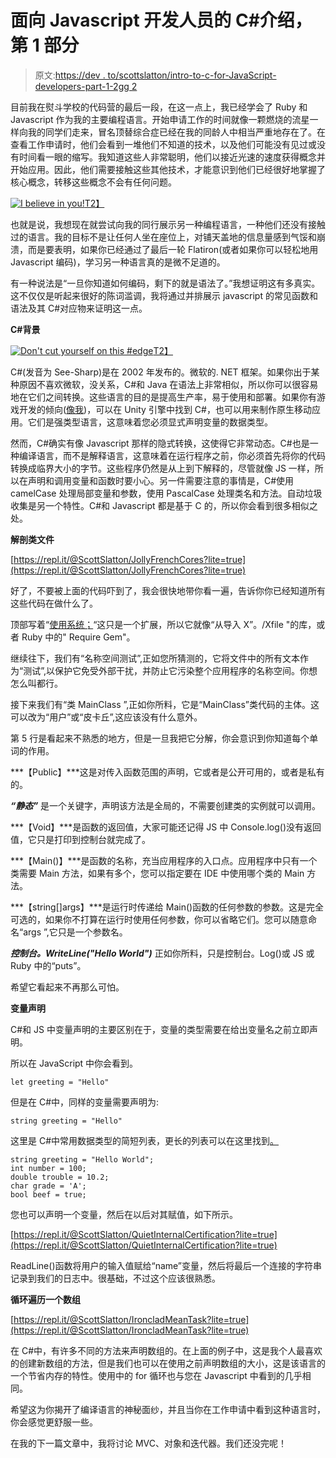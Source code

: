 # 面向 Javascript 开发人员的 C#介绍，第 1 部分

> 原文:[https://dev . to/scottslatton/intro-to-c-for-JavaScript-developers-part-1-2gg 2](https://dev.to/scottslatton/intro-to-c-for-javascript-developers-part-1-2gg2)

目前我在熨斗学校的代码营的最后一段，在这一点上，我已经学会了 Ruby 和 Javascript 作为我的主要编程语言。开始申请工作的时间就像一颗燃烧的流星一样向我的同学们走来，冒名顶替综合症已经在我的同龄人中相当严重地存在了。在查看工作申请时，他们会看到一堆他们不知道的技术，以及他们可能没有见过或没有时间看一眼的缩写。我知道这些人非常聪明，他们以接近光速的速度获得概念并开始应用。因此，他们需要接触这些其他技术，才能意识到他们已经很好地掌握了核心概念，转移这些概念不会有任何问题。

[![I believe in you!](../Images/fa844cbc2820d06d34cbc275779dc234.png)T2】](https://res.cloudinary.com/practicaldev/image/fetch/s--kcqHdgoL--/c_limit%2Cf_auto%2Cfl_progressive%2Cq_auto%2Cw_880/https://memegenerator.net/img/instances/28323103/believe.jpg)

也就是说，我想现在就尝试向我的同行展示另一种编程语言，一种他们还没有接触过的语言。我的目标不是让任何人坐在座位上，对铺天盖地的信息量感到气馁和崩溃，而是要表明，如果你已经通过了最后一轮 Flatiron(或者如果你可以轻松地用 Javascript 编码)，学习另一种语言真的是微不足道的。

有一种说法是“一旦你知道如何编码，剩下的就是语法了。”我想证明这有多真实。这不仅仅是听起来很好的陈词滥调，我将通过并排展示 javascript 的常见函数和语法及其 C#对应物来证明这一点。

**C#背景**

[![Don't cut yourself on this #edge](../Images/66a0e8b93030c73b0ea0e76e856e2152.png)T2】](https://i.giphy.com/media/Zvgb12U8GNjvq/giphy.gif)

C#(发音为 See-Sharp)是在 2002 年发布的。微软的. NET 框架。如果你出于某种原因不喜欢微软，没关系，C#和 Java 在语法上非常相似，所以你可以很容易地在它们之间转换。这些语言的目的是提高生产率，易于使用和部署。如果你有游戏开发的倾向([像我](https://dev.to/scottslatton/game-development-pipeline-and-technologies-h0b))，可以在 Unity 引擎中找到 C#，也可以用来制作原生移动应用。它们是强类型语言，这意味着您必须显式声明变量的数据类型。

然而，C#确实有像 Javascript 那样的隐式转换，这使得它非常动态。C#也是一种编译语言，而不是解释语言，这意味着在运行程序之前，你必须首先将你的代码转换成临界大小的字节。这些程序仍然是从上到下解释的，尽管就像 JS 一样，所以在声明和调用变量和函数时要小心。另一件需要注意的事情是，C#使用 camelCase 处理局部变量和参数，使用 PascalCase 处理类名和方法。自动垃圾收集是另一个特性。C#和 Javascript 都是基于 C 的，所以你会看到很多相似之处。

**解剖类文件**

[https://repl.it/@ScottSlatton/JollyFrenchCores?lite=true](https://repl.it/@ScottSlatton/JollyFrenchCores?lite=true)

好了，不要被上面的代码吓到了，我会很快地带你看一遍，告诉你你已经知道所有这些代码在做什么了。

顶部写着“[使用系统；](https://docs.microsoft.com/en-us/dotnet/csharp/language-reference/keywords/using-directive)“这只是一个扩展，所以它就像“从导入 X”。/Xfile "的库，或者 Ruby 中的" Require Gem"。

继续往下，我们有“名称空间测试”,正如您所猜测的，它将文件中的所有文本作为“测试”,以保护它免受外部干扰，并防止它污染整个应用程序的名称空间。你想怎么叫都行。

接下来我们有“类 MainClass ”,正如你所料，它是“MainClass”类代码的主体。这可以改为“用户”或“皮卡丘”,这应该没有什么意外。

第 5 行是看起来不熟悉的地方，但是一旦我把它分解，你会意识到你知道每个单词的作用。

***【Public】***这是对传入函数范围的声明，它或者是公开可用的，或者是私有的。

***“静态”*** 是一个关键字，声明该方法是全局的，不需要创建类的实例就可以调用。

***【Void】***是函数的返回值，大家可能还记得 JS 中 Console.log()没有返回值，它只是打印到控制台就完成了。

***【Main()】***是函数的名称，充当应用程序的入口点。应用程序中只有一个类需要 Main 方法，如果有多个，您可以指定要在 IDE 中使用哪个类的 Main 方法。

***【string[]args】***是运行时传递给 Main()函数的任何参数的参数。这是完全可选的，如果你不打算在运行时使用任何参数，你可以省略它们。您可以随意命名“args ”,它只是一个参数名。

***控制台。WriteLine("Hello World")*** 正如你所料，只是控制台。Log()或 JS 或 Ruby 中的“puts”。

希望它看起来不再那么可怕。

**变量声明**

C#和 JS 中变量声明的主要区别在于，变量的类型需要在给出变量名之前立即声明。

所以在 JavaScript 中你会看到。

```
let greeting = "Hello" 
```

但是在 C#中，同样的变量需要声明为:

```
string greeting = "Hello" 
```

这里是 C#中常用数据类型的简短列表，更长的列表可以在这里找到[。](https://docs.microsoft.com/en-us/dotnet/csharp/language-reference/keywords/built-in-types-table)

```
string greeting = "Hello World";
int number = 100;
double trouble = 10.2;
char grade = 'A';
bool beef = true; 
```

您也可以声明一个变量，然后在以后对其赋值，如下所示。

[https://repl.it/@ScottSlatton/QuietInternalCertification?lite=true](https://repl.it/@ScottSlatton/QuietInternalCertification?lite=true)

ReadLine()函数将用户的输入值赋给“name”变量，然后将最后一个连接的字符串记录到我们的日志中。很基础，不过这个应该很熟悉。

**循环遍历一个数组**

[https://repl.it/@ScottSlatton/IroncladMeanTask?lite=true](https://repl.it/@ScottSlatton/IroncladMeanTask?lite=true)

在 C#中，有许多不同的方法来声明数组的。在上面的例子中，这是我个人最喜欢的创建新数组的方法，但是我们也可以在使用之前声明数组的大小，这是该语言的一个节省内存的特性。使用中的 for 循环也与您在 Javascript 中看到的几乎相同。

希望这为你揭开了编译语言的神秘面纱，并且当你在工作申请中看到这种语言时，你会感觉更舒服一些。

在我的下一篇文章中，我将讨论 MVC、对象和迭代器。我们还没完呢！